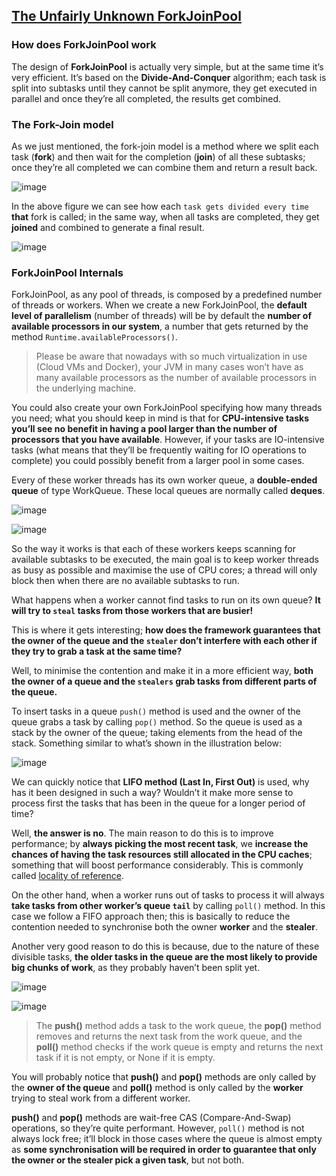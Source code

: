 ## [The Unfairly Unknown ForkJoinPool](https://medium.com/swlh/the-unfairly-unknown-forkjoinpool-c262777def6a)

### How does ForkJoinPool work

The design of **ForkJoinPool** is actually very simple, but at the same time it’s very efficient. It’s based on the **Divide-And-Conquer** algorithm; each task is split into subtasks until they cannot be split anymore, they get executed in parallel and once they’re all completed, the results get combined.

### The Fork-Join model

As we just mentioned, the fork-join model is a method where we split each task (**fork**) and then wait for the completion (**join**) of all these subtasks; once they’re all completed we can combine them and return a result back.

![image](https://user-images.githubusercontent.com/22516811/272279668-f5721708-fda6-446b-95f0-ba8076c1e5a2.png)

In the above figure we can see how each `task gets divided every time` **that** fork is called; in the same way, when all tasks are completed, they get **joined** and combined to generate a final result.

![image](https://user-images.githubusercontent.com/22516811/272279934-e90eabf7-507e-4037-8ce7-d2d291ebf33e.png)

### ForkJoinPool Internals

ForkJoinPool, as any pool of threads, is composed by a predefined number of threads or workers. When we create a new ForkJoinPool, the **default level of parallelism** (number of threads) will be by default the **number of available processors in our system**, a number that gets returned by the method `Runtime.availableProcessors()`. 

> Please be aware that nowadays with so much virtualization in use (Cloud VMs and Docker), your JVM in many cases won’t have as many available processors as the number of available processors in the underlying machine.

You could also create your own ForkJoinPool specifying how many threads you need; what you should keep in mind is that for **CPU-intensive tasks you’ll see no benefit in having a pool larger than the number of processors that you have available**. However, if your tasks are IO-intensive tasks (what means that they’ll be frequently waiting for IO operations to complete) you could possibly benefit from a larger pool in some cases.

Every of these worker threads has its own worker queue, a **double-ended queue** of type WorkQueue. These local queues are normally called **deques**.

![image](https://user-images.githubusercontent.com/22516811/272283501-cb4a479a-21ed-4186-b325-6878839481db.png)

![image](https://user-images.githubusercontent.com/22516811/272284076-90a114d4-9bae-4709-be83-c64616563714.png)

So the way it works is that each of these workers keeps scanning for available subtasks to be executed, the main goal is to keep worker threads as busy as possible and maximise the use of CPU cores; a thread will only block then when there are no available subtasks to run.

What happens when a worker cannot find tasks to run on its own queue? **It will try to `steal` tasks from those workers that are busier!**

This is where it gets interesting; **how does the framework guarantees that the owner of the queue and the `stealer` don’t interfere with each other if they try to grab a task at the same time?**

Well, to minimise the contention and make it in a more efficient way, **both the owner of a queue and the `stealers` grab tasks from different parts of the queue.**

To insert tasks in a queue `push()` method is used and the owner of the queue grabs a task by calling `pop()` method. So the queue is used as a stack by the owner of the queue; taking elements from the head of the stack. Something similar to what’s shown in the illustration below:

![image](https://user-images.githubusercontent.com/22516811/272285408-adae9594-a7b1-49e9-b50e-9a33d7a42837.png)

We can quickly notice that **LIFO method (Last In, First Out)** is used, why has it been designed in such a way? Wouldn’t it make more sense to process first the tasks that has been in the queue for a longer period of time?

Well, **the answer is no**. The main reason to do this is to improve performance; by **always picking the most recent task**, we **increase the chances of having the task resources still allocated in the CPU caches**; something that will boost performance considerably. This is commonly called [locality of reference](https://www.wikiwand.com/en/Locality_of_reference).

On the other hand, when a worker runs out of tasks to process it will always **take tasks from other worker’s queue `tail`** by calling `poll()` method.
In this case we follow a FIFO approach then; this is basically to reduce the contention needed to synchronise both the owner **worker** and the **stealer**.

Another very good reason to do this is because, due to the nature of these divisible tasks, **the older tasks in the queue are the most likely to provide big chunks of work**, as they probably haven’t been split yet.

![image](https://user-images.githubusercontent.com/22516811/272288480-16ac80eb-81fe-4000-b1d3-75af18c7eb78.png)

![image](https://user-images.githubusercontent.com/22516811/272288628-ca150d37-493f-4019-983f-e2d00f783429.png)

> The **push()** method adds a task to the work queue, the **pop()** method removes and returns the next task from the work queue, and the **poll()** method checks if the work queue is empty and returns the next task if it is not empty, or None if it is empty.


You will probably notice that **push()** and **pop()** methods are only called by the **owner of the queue** and **poll()** method is only called by the **worker** trying to steal work from a different worker.

**push()** and **pop()** methods are wait-free CAS (Compare-And-Swap) operations, so they’re quite performant. However, `poll()` method is not always lock free; it’ll block in those cases where the queue is almost empty as **some synchronisation will be required in order to guarantee that only the owner or the stealer pick a given task**, but not both.




